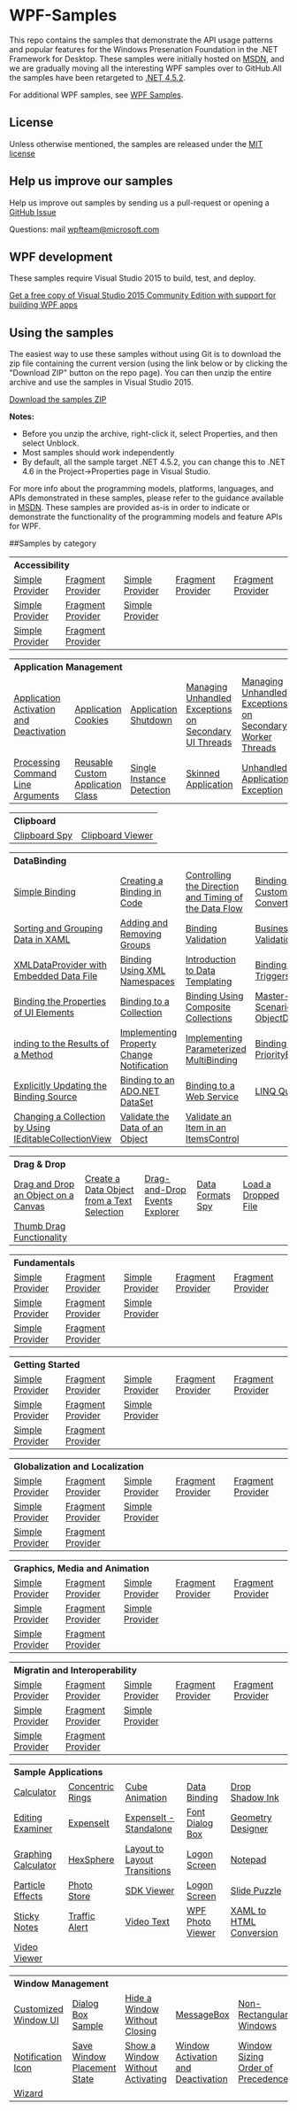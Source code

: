 # WPF-Samples
This repo contains the samples that demonstrate the API usage patterns and popular features for the Windows Presenation Foundation in the .NET Framework for Desktop. These samples were initially hosted on [MSDN](https://msdn.microsoft.com/en-us/library/vstudio/ms771633.aspx), and we are gradually 
moving all the interesting WPF samples over to GitHub.All the samples have been retargeted to [.NET 4.5.2](http://www.microsoft.com/en-us/download/details.aspx?id=42642).

For additional WPF samples, see [WPF Samples](https://msdn.microsoft.com/en-us/library/vstudio/ms771633.aspx).

## License
Unless otherwise mentioned, the samples are released under the [MIT license](https://github.com/Microsoft/WPF-Samples/blob/master/LICENSE)

## Help us improve our samples
Help us improve out samples by sending us a pull-request or opening a [GitHub Issue](https://github.com/Microsoft/WPF-Samples/issues)

Questions: mail wpfteam@microsoft.com

## WPF development
These samples require Visual Studio 2015 to build, test, and deploy. 

   [Get a free copy of Visual Studio 2015 Community Edition with support for building WPF apps](https://www.visualstudio.com/wpf-vs)

## Using the samples

The easiest way to use these samples without using Git is to download the zip file containing the current version (using the link below or by clicking the "Download ZIP" button on the repo page). You can then unzip the entire archive and use the samples in Visual Studio 2015.

   [Download the samples ZIP](../../archive/master.zip)

   **Notes:** 
   * Before you unzip the archive, right-click it, select Properties, and then select Unblock.
   * Most samples should work independently
   * By default, all the sample target .NET 4.5.2, you can change this to .NET 4.6 in the Project->Properties page in Visual Studio.

For more info about the programming models, platforms, languages, and APIs demonstrated in these samples, please refer to the guidance  available in  [MSDN](https://msdn.microsoft.com/en-us/library/ms754130.aspx). These samples are provided as-is in order to indicate or demonstrate the functionality of the programming models and feature APIs for WPF.

##Samples by category

<table>
 <tr>
  <th colspan="5" align="left">Accessibility</th>
 </tr>
<tr>
  <td><a href="Accessibility">Simple Provider</a></td>
  <td><a href="Accessibility">Fragment Provider</a></td>
  <td><a href="Accessibility">Simple Provider</a></td>
  <td><a href="Accessibility">Fragment Provider</a></td>
   <td><a href="Accessibility">Fragment Provider</a></td>
 </tr>
 <tr>
  <td><a href="Accessibility">Simple Provider</a></td>
  <td><a href="Accessibility">Fragment Provider</a></td>
  <td><a href="Accessibility">Simple Provider</a></td>
 </tr>
 <tr>
  <td><a href="Accessibility">Simple Provider</a></td>
  <td><a href="Accessibility">Fragment Provider</a></td>
 </tr>
</table>

<table>
 <tr>
  <th colspan="5" align="left">Application Management</th>
 </tr>
<tr>
  <td><a href="Accessibility">Application Activation and Deactivation</a></td>
  <td><a href="Accessibility">Application Cookies</a></td>
  <td><a href="Accessibility">Application Shutdown</a></td>
  <td><a href="Accessibility">Managing Unhandled Exceptions on Secondary UI Threads</a></td>
  <td><a href="Accessibility">Managing Unhandled Exceptions on Secondary Worker Threads</a></td>
 </tr>
 <tr>
  <td><a href="Accessibility">Processing Command Line Arguments</a></td>
  <td><a href="Accessibility">Reusable Custom Application Class</a></td>
  <td><a href="Accessibility">Single Instance Detection</a></td>
  <td><a href="Accessibility">Skinned Application</a></td>
  <td><a href="Accessibility">Unhandled Application Exception</a></td>
 </tr>
</table>

<table>
 <tr>
  <th colspan="5" align="left">Clipboard</th>
 </tr>
<tr>
  <td><a href="Accessibility">Clipboard Spy</a></td>
  <td><a href="Accessibility">Clipboard Viewer</a></td>
 </tr>
</table>


<table>
<tr>
  <th colspan="5" align="left">DataBinding</th>
 </tr>
<tr>
  <td><a href="Accessibility">Simple Binding</a></td>
  <td><a href="Accessibility">Creating a Binding in Code</a></td>
  <td><a href="Accessibility">Controlling the Direction and Timing of the Data Flow</a></td>
  <td><a href="Accessibility">Binding with a Custom Value Converter</a></td>
  <td><a href="Accessibility">Sorting and Filtering Items in a View</a></td>
 </tr>
<tr>
  <td><a href="Accessibility">Sorting and Grouping Data in XAML</a></td>
  <td><a href="Accessibility">Adding and Removing Groups</a></td>
  <td><a href="Accessibility">Binding Validation</a></td>
  <td><a href="Accessibility">Business Layer Validation</a></td>
  <td><a href="Accessibility">Binding to XML Data</a></td>
 </tr>
<tr>
  <td><a href="Accessibility">XMLDataProvider with Embedded Data File</a></td>
  <td><a href="Accessibility">Binding Using XML Namespaces</a></td>
  <td><a href="Accessibility">Introduction to Data Templating</a></td>
  <td><a href="Accessibility">Binding Using Data Triggers</a></td>
  <td><a href="Accessibility">Displaying Hierarchical Data</a></td>
</tr>
<tr>
  <td><a href="Accessibility">Binding the Properties of UI Elements</a></td>
  <td><a href="Accessibility">Binding to a Collection</a></td>
  <td><a href="Accessibility">Binding Using Composite Collections</a></td>
  <td><a href="Accessibility">Master-Detail Scenario Using ObjectDataProvider</a></td>
  <td><a href="Accessibility">Master-Detail Scenario Using XmlDataProvider</a></td>
</tr>
<tr>
  <td><a href="Accessibility">inding to the Results of a Method</a></td>
  <td><a href="Accessibility">Implementing Property Change Notification</a></td>
  <td><a href="Accessibility">Implementing Parameterized MultiBinding</a></td>
  <td><a href="Accessibility">Binding Using PriorityBinding</a></td>
   <td><a href="Accessibility">Showing System Colors Using Data Services</a></td>
 </tr>
<tr>
  <td><a href="Accessibility">Explicitly Updating the Binding Source</a></td>
  <td><a href="Accessibility">Binding to an ADO.NET DataSet</a></td>
  <td><a href="Accessibility">Binding to a Web Service</a></td>
  <td><a href="Accessibility">LINQ Query</a></td>
   <td><a href="Accessibility">Formatting a String on a Binding</a></td>
 </tr>
<tr>
  <td><a href="Accessibility">Changing a Collection by Using IEditableCollectionView</a></td>
  <td><a href="Accessibility">Validate the Data of an Object</a></td>
   <td><a href="Accessibility">Validate an Item in an ItemsControl</a></td>
 </tr>
</table>

<table>
 <tr>
  <th colspan="5" align="left">Drag & Drop</th>
 </tr>
<tr>
  <td><a href="Accessibility">Drag and Drop an Object on a Canvas</a></td>
  <td><a href="Accessibility">Create a Data Object from a Text Selection</a></td>
  <td><a href="Accessibility">Drag-and-Drop Events Explorer</a></td>
  <td><a href="Accessibility">Data Formats Spy</a></td>
   <td><a href="Accessibility">Load a Dropped File</a></td>
 </tr>
 <tr>
  <td><a href="Accessibility">Thumb Drag Functionality</a></td>
 </tr>
</table>

<table>
 <tr>
  <th colspan="5" align="left">Fundamentals</th>
 </tr>
<tr>
  <td><a href="Accessibility">Simple Provider</a></td>
  <td><a href="Accessibility">Fragment Provider</a></td>
  <td><a href="Accessibility">Simple Provider</a></td>
  <td><a href="Accessibility">Fragment Provider</a></td>
   <td><a href="Accessibility">Fragment Provider</a></td>
 </tr>
 <tr>
  <td><a href="Accessibility">Simple Provider</a></td>
  <td><a href="Accessibility">Fragment Provider</a></td>
  <td><a href="Accessibility">Simple Provider</a></td>
 </tr>
 <tr>
  <td><a href="Accessibility">Simple Provider</a></td>
  <td><a href="Accessibility">Fragment Provider</a></td>
 </tr>
</table>

<table>
 <tr>
  <th colspan="5" align="left">Getting Started</th>
 </tr>
<tr>
  <td><a href="Accessibility">Simple Provider</a></td>
  <td><a href="Accessibility">Fragment Provider</a></td>
  <td><a href="Accessibility">Simple Provider</a></td>
  <td><a href="Accessibility">Fragment Provider</a></td>
   <td><a href="Accessibility">Fragment Provider</a></td>
 </tr>
 <tr>
  <td><a href="Accessibility">Simple Provider</a></td>
  <td><a href="Accessibility">Fragment Provider</a></td>
  <td><a href="Accessibility">Simple Provider</a></td>
 </tr>
 <tr>
  <td><a href="Accessibility">Simple Provider</a></td>
  <td><a href="Accessibility">Fragment Provider</a></td>
 </tr>
</table>

<table>
 <tr>
  <th colspan="5" align="left">Globalization and Localization</th>
 </tr>
<tr>
  <td><a href="Accessibility">Simple Provider</a></td>
  <td><a href="Accessibility">Fragment Provider</a></td>
  <td><a href="Accessibility">Simple Provider</a></td>
  <td><a href="Accessibility">Fragment Provider</a></td>
   <td><a href="Accessibility">Fragment Provider</a></td>
 </tr>
 <tr>
  <td><a href="Accessibility">Simple Provider</a></td>
  <td><a href="Accessibility">Fragment Provider</a></td>
  <td><a href="Accessibility">Simple Provider</a></td>
 </tr>
 <tr>
  <td><a href="Accessibility">Simple Provider</a></td>
  <td><a href="Accessibility">Fragment Provider</a></td>
 </tr>
</table>

<table>
 <tr>
  <th colspan="5" align="left">Graphics, Media and Animation</th>
 </tr>
<tr>
  <td><a href="Accessibility">Simple Provider</a></td>
  <td><a href="Accessibility">Fragment Provider</a></td>
  <td><a href="Accessibility">Simple Provider</a></td>
  <td><a href="Accessibility">Fragment Provider</a></td>
   <td><a href="Accessibility">Fragment Provider</a></td>
 </tr>
 <tr>
  <td><a href="Accessibility">Simple Provider</a></td>
  <td><a href="Accessibility">Fragment Provider</a></td>
  <td><a href="Accessibility">Simple Provider</a></td>
 </tr>
 <tr>
  <td><a href="Accessibility">Simple Provider</a></td>
  <td><a href="Accessibility">Fragment Provider</a></td>
 </tr>
</table>

<table>
 <tr>
  <th colspan="5" align="left">Migratin and Interoperability</th>
 </tr>
<tr>
  <td><a href="Accessibility">Simple Provider</a></td>
  <td><a href="Accessibility">Fragment Provider</a></td>
  <td><a href="Accessibility">Simple Provider</a></td>
  <td><a href="Accessibility">Fragment Provider</a></td>
   <td><a href="Accessibility">Fragment Provider</a></td>
 </tr>
 <tr>
  <td><a href="Accessibility">Simple Provider</a></td>
  <td><a href="Accessibility">Fragment Provider</a></td>
  <td><a href="Accessibility">Simple Provider</a></td>
 </tr>
 <tr>
  <td><a href="Accessibility">Simple Provider</a></td>
  <td><a href="Accessibility">Fragment Provider</a></td>
 </tr>
</table>

<table>
 <tr>
  <th colspan="5" align="left">Sample Applications</th>
 </tr>
<tr>
  <td><a href="Accessibility">Calculator</a></td>
  <td><a href="Accessibility">Concentric Rings</a></td>
  <td><a href="Accessibility">Cube Animation</a></td>
  <td><a href="Accessibility">Data Binding</a></td>
  <td><a href="Accessibility">Drop Shadow Ink</a></td>
 </tr>
 <tr>
  <td><a href="Accessibility">Editing Examiner</a></td>
  <td><a href="Accessibility">ExpenseIt</a></td>
  <td><a href="Accessibility">ExpenseIt - Standalone</a></td>
  <td><a href="Accessibility">Font Dialog Box</a></td>
  <td><a href="Accessibility">Geometry Designer</a></td>
 </tr>
 <tr>
  <td><a href="Accessibility">Graphing Calculator</a></td>
  <td><a href="Accessibility">HexSphere</a></td>
  <td><a href="Accessibility">Layout to Layout Transitions</a></td>
  <td><a href="Accessibility">Logon Screen</a></td>
  <td><a href="Accessibility">Notepad</a></td>
 </tr>
  <tr>
  <td><a href="Accessibility">Particle Effects</a></td>
  <td><a href="Accessibility">Photo Store</a></td>
  <td><a href="Accessibility">SDK Viewer</a></td>
  <td><a href="Accessibility">Logon Screen</a></td>
  <td><a href="Accessibility">Slide Puzzle</a></td>
 </tr>
  <tr>
  <td><a href="Accessibility">Sticky Notes</a></td>
  <td><a href="Accessibility">Traffic Alert</a></td>
  <td><a href="Accessibility">Video Text</a></td>
  <td><a href="Accessibility">WPF Photo Viewer</a></td>
  <td><a href="Accessibility">XAML to HTML Conversion</a></td>
 </tr>
   <tr>
  <td><a href="Accessibility">Video Viewer</a></td>
 </tr>
</table>

<table>
 <tr>
  <th colspan="5" align="left">Window Management</th>
 </tr>
<tr>
  <td><a href="Accessibility">Customized Window UI</a></td>
  <td><a href="Accessibility">Dialog Box Sample</a></td>
  <td><a href="Accessibility">Hide a Window Without Closing</a></td>
  <td><a href="Accessibility">MessageBox</a></td>
   <td><a href="Accessibility">Non-Rectangular Windows</a></td>
 </tr>
 <tr>
  <td><a href="Accessibility">Notification Icon</a></td>
  <td><a href="Accessibility">Save Window Placement State</a></td>
  <td><a href="Accessibility">Show a Window Without Activating</a></td>
  <td><a href="Accessibility">Window Activation and Deactivation</a></td>
  <td><a href="Accessibility">Window Sizing Order of Precedence</a></td>
 </tr>
  <tr>
   <td><a href="Accessibility">Wizard</a></td>
 </tr>
</table>

